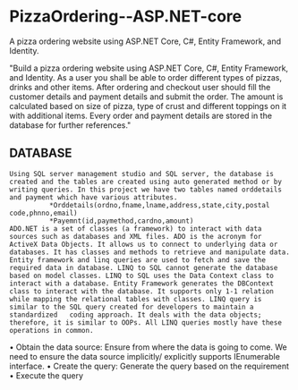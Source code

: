 # PizzaOrdering--ASP.NET-core
A pizza ordering website using ASP.NET Core, C#, Entity Framework, and Identity.

"Build a pizza ordering website using ASP.NET Core, C#, Entity Framework, and Identity. As a user you shall be able to order different types of pizzas, drinks and other items. After ordering and checkout user should fill the customer details and payment details and submit the order. The amount is calculated based on size of pizza, type of crust and different toppings on it with additional items. Every order and payment details are stored in the database for further references."

## DATABASE
 	Using SQL server management studio and SQL server, the database is created and the tables are created using auto generated method or by writing queries. In this project we have two tables named orddetails and payment which have various attributes.
              *Orddetails(ordno,fname,lname,address,state,city,postal code,phnno,email)
              *Payemnt(id,paymethod,cardno,amount)
 	ADO.NET is a set of classes (a framework) to interact with data sources such as databases and XML files. ADO is the acronym for ActiveX Data Objects. It allows us to connect to underlying data or databases. It has classes and methods to retrieve and manipulate data.
 	Entity framework and linq queries are used to fetch and save the required data in database. LINQ to SQL cannot generate the database based on model classes. LINQ to SQL uses the Data Context class to interact with a database. Entity Framework generates the DBContext class to interact with the database. It supports only 1-1 relation while mapping the relational tables with classes. LINQ query is similar to the SQL query created for developers to maintain a standardized   coding approach. It deals with the data objects; therefore, it is similar to OOPs. All LINQ queries mostly have these operations in common.
•	Obtain the data source: Ensure from where the data is going to come. We need to ensure the data source implicitly/ explicitly supports IEnumerable<T> interface.
•	Create the query: Generate the query based on the requirement
•	Execute the query

